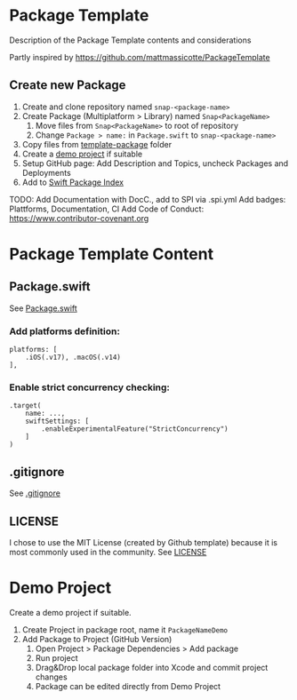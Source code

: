 # Package Template

Description of the Package Template contents and considerations

Partly inspired by https://github.com/mattmassicotte/PackageTemplate


##  Create new Package

1. Create and clone repository named `snap-<package-name>`
2. Create Package (Multiplatform > Library) named `Snap<PackageName>`
    1. Move files from `Snap<PackageName>` to root of repository
    2. Change `Package > name:` in `Package.swift` to `snap-<package-name>`
3. Copy files from [template-package](./template-package/) folder
4. Create a [demo project](#demo-project) if suitable
5. Setup GitHub page: Add Description and Topics, uncheck Packages and Deployments 
6. Add to [Swift Package Index](https://swiftpackageindex.com)

TODO:
Add Documentation with DocC., add to SPI via .spi.yml
Add badges: Plattforms, Documentation, CI
Add Code of Conduct: https://www.contributor-covenant.org


# Package Template Content

## Package.swift
See [Package.swift](./package-template/Package.swift)

### Add platforms definition:

```
platforms: [
    .iOS(.v17), .macOS(.v14)
],
```

### Enable strict concurrency checking:

```
.target(
    name: ...,
    swiftSettings: [
        .enableExperimentalFeature("StrictConcurrency")
    ]
)
```

## .gitignore

See [.gitignore](./package-template/.gitignore)


## LICENSE

I chose to use the MIT License (created by Github template) because it is most commonly used in the community. 
See [LICENSE](./package-template/LICENSE)


# Demo Project

Create a demo project if suitable.

1. Create Project in package root, name it `PackageNameDemo`
2. Add Package to Project (GitHub Version)
    1. Open Project > Package Dependencies > Add package
    2. Run project
    3. Drag&Drop local package folder into Xcode and commit project changes
    4. Package can be edited directly from Demo Project

